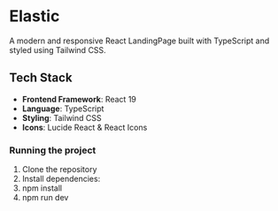 # Elastic

A modern and responsive React LandingPage built with TypeScript and styled using Tailwind CSS.

## Tech Stack

-   **Frontend Framework**: React 19
-   **Language**: TypeScript
-   **Styling**: Tailwind CSS
-   **Icons**: Lucide React & React Icons

### Running the project

1. Clone the repository
2. Install dependencies:
3. npm install
4. npm run dev
